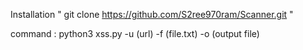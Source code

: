 Installation " git clone https://github.com/S2ree970ram/Scanner.git "

command : python3 xss.py -u (url) -f (file.txt) -o (output file)
